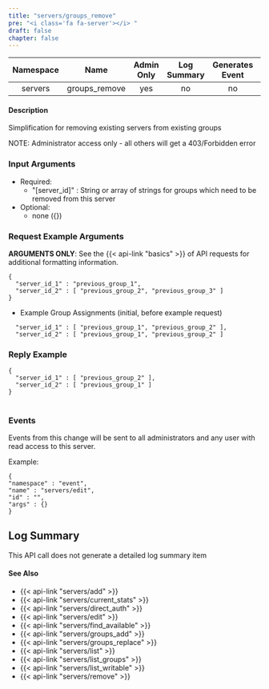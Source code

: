 ```yaml
---
title: "servers/groups_remove"
pre: "<i class='fa fa-server'></i> "
draft: false
chapter: false
---
```


| Namespace | Name | Admin Only | Log Summary | Generates Event | Version Added
|:----------------:|:--------:|:--------:|:--------:|:--------:|:---:|
| servers | groups_remove | yes | no | no | 1 |

#### Description
Simplification for removing existing servers from existing groups

NOTE: Administrator access only - all others will get a 403/Forbidden error

### Input Arguments
* Required:
   * "[server_id]" : String or array of strings for groups which need to be removed from this server
* Optional:
   * none ({})


### Request Example Arguments
**ARGUMENTS ONLY**: See the {{< api-link "basics" >}} of API requests for additional formatting information.

```
{
  "server_id_1" : "previous_group_1",
  "server_id_2" : [ "previous_group_2", "previous_group_3" ]
}
```

* Example Group Assignments (initial, before example request)
```
  "server_id_1" : [ "previous_group_1", "previous_group_2" ],
  "server_id_2" : [ "previous_group_1", "previous_group_2" ]
```

### Reply Example
```
{
  "server_id_1" : [ "previous_group_2" ],
  "server_id_2" : [ "previous_group_1" ]
}
```
#

### Events
Events from this change will be sent to all administrators and any user with read access to this server. 

Example:
```
{
"namespace" : "event",
"name" : "servers/edit",
"id" : "",
"args" : {}
}
```

## Log Summary
This API call does not generate a detailed log summary item

#### See Also
* {{< api-link "servers/add" >}}
* {{< api-link "servers/current_stats" >}}
* {{< api-link "servers/direct_auth" >}}
* {{< api-link "servers/edit" >}}
* {{< api-link "servers/find_available" >}}
* {{< api-link "servers/groups_add" >}}
* {{< api-link "servers/groups_replace" >}}
* {{< api-link "servers/list" >}}
* {{< api-link "servers/list_groups" >}}
* {{< api-link "servers/list_writable" >}}
* {{< api-link "servers/remove" >}}
